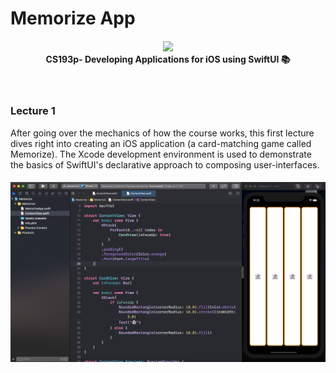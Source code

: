 # Memorize App 

<h4 align="center">
<img src="https://web.stanford.edu/group/webdev/identity/public/img/stanford-university-stacked.png" width="250px" /><br>
 <b>CS193p- Developing Applications for iOS using SwiftUI</b> 📚
</h4>

<br>

### Lecture 1

After going over the mechanics of how the course works, this first lecture dives right into creating an iOS application (a card-matching game called Memorize).  The Xcode development environment is used to demonstrate the basics of SwiftUI's declarative approach to composing user-interfaces.

<h4 align="center">
<img src="./img/Screenshot-lecture1.png" width="850px" /><br>
</h4>

<br>
